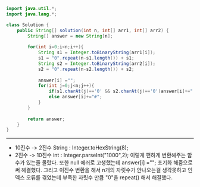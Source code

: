 ```java
import java.util.*;
import java.lang.*;

class Solution {
    public String[] solution(int n, int[] arr1, int[] arr2) {
        String[] answer = new String[n];
        
        for(int i=0;i<n;i++){
            String s1 = Integer.toBinaryString(arr1[i]);
            s1 = "0".repeat(n-s1.length()) + s1;  
            String s2 = Integer.toBinaryString(arr2[i]);
            s2 = "0".repeat(n-s2.length()) + s2;  
            
            answer[i] ="";
            for(int j=0;j<n;j++){
                if(s1.charAt(j)=='0' && s2.charAt(j)=='0')answer[i]+=" ";
                else answer[i]+="#";
            }
        }
        
        return answer;
    }
}
```

---
- 10진수 -> 2진수 String : Integer.toHexString(8);
- 2진수 -> 10진수 int : Integer.parseInt("1000",2);
이렇게 편하게 변환해주는 함수가 있는줄 몰랐다. 
또한 null 에러로 고생했는데 answer[i] =""; 초기화 해줌으로써 해결했다. 
그리고 이진수 변환을 해서 n개의 자릿수가 안나오는걸 생각못하고 인덱스 오류를 겪었는데 부족한 자릿수 만큼 "0"을 repeat() 해서 해결했다. 
